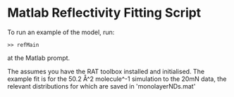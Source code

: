 # Matlab Reflectivity Fitting Script

To run an example of the model, run:

```
>> refMain

```

at the Matlab prompt.

The assumes you have the RAT toolbox installed and initialised.
The example fit is for the 50.2 Å^2 molecule^-1 simulation to the 20mN data, the 
relevant distributions for which are saved in 'monolayerNDs.mat'




